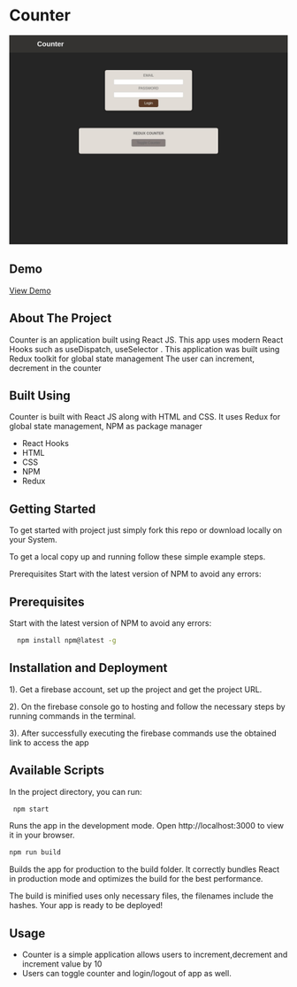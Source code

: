 # Counter

![App Screenshot](src/img/CounterApp.png)

## Demo

[View Demo](https://reactcounterapp.web.app/)

## About The Project

Counter is an application built using
React JS. This app uses modern React Hooks such as
useDispatch, useSelector
. This application was
built using Redux toolkit for global state management
The user can increment, decrement in the counter

## Built Using

Counter is built with React JS along with HTML and CSS.
It uses Redux for global state management, NPM as package manager

- React Hooks
- HTML
- CSS
- NPM
- Redux

## Getting Started

To get started with project just simply fork this repo or download locally on your System.

To get a local copy up and running follow these simple example steps.

Prerequisites
Start with the latest version of NPM to avoid any errors:

## Prerequisites

Start with the latest version of NPM to avoid any errors:

```bash
  npm install npm@latest -g
```

## Installation and Deployment

1). Get a firebase account, set up the project and get the project URL.

2). On the firebase console go to hosting and follow the necessary steps by running
commands in the terminal.

3). After successfully executing the firebase commands use the obtained link to access the app

## Available Scripts

In the project directory, you can run:

```bash
 npm start
```

Runs the app in the development mode.
Open http://localhost:3000 to view it in your browser.

```bash
npm run build
```

Builds the app for production to the build folder.
It correctly bundles React in production mode and optimizes the build for the best performance.

The build is minified uses only necessary files, the filenames include the hashes.
Your app is ready to be deployed!

## Usage

- Counter is a simple application allows users to increment,decrement and increment value by 10
- Users can toggle counter and login/logout of app as well.
